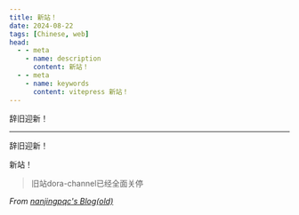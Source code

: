 ```yaml
---
title: 新站！
date: 2024-08-22
tags: [Chinese, web]
head:
  - - meta
    - name: description
      content: 新站！
  - - meta
    - name: keywords
      content: vitepress 新站！
---
```


辞旧迎新！

---

辞旧迎新！

新站！

> 旧站dora-channel已经全面关停

_From [nanjingpqc's Blog(old)](https://dora-channel.top)_
